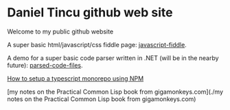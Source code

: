 # Daniel Tincu github web site
Welcome to my public github website  

A super basic html/javascript/css fiddle page: [javascript-fiddle](javascript-fiddle/dom-utils/index.html).  

A demo for a super basic code parser written in .NET (will be in the nearby future): [parsed-code-files](parsed-code-files/index.html).  

[How to setup a typescript monorepo using NPM](./npm-workspaces/setup-typescript-monorepo/notes.html)

[my notes on the Practical Common Lisp book from gigamonkeys.com](./my notes on the Practical Common Lisp book from gigamonkeys.com)
